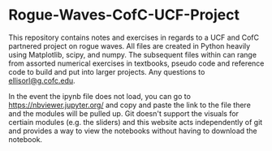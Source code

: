 # Rogue-Waves-CofC-UCF-Project
This repository contains notes and exercises in regards to a UCF and CofC partnered project on rogue waves. All files are created in Python heavily using Matplotlib, scipy, and numpy. The subsequent files within can range from assorted numerical exercises in textbooks, pseudo code and reference code to build and put into larger projects. Any questions to ellisorl@g.cofc.edu. 

In the event the ipynb file does not load, you can go to https://nbviewer.jupyter.org/ and copy and paste the link to the file there and the modules will be pulled up. Git doesn't support the visuals for certiain modules (e.g. the sliders) and this website acts independently of git and provides a way to view the notebooks without having to download the notebook.
